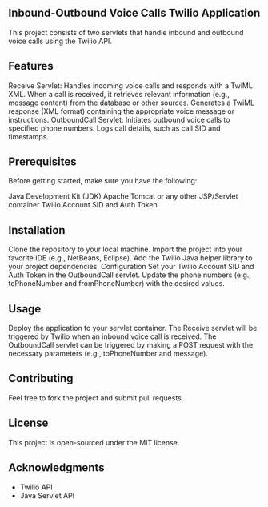 ## Inbound-Outbound Voice Calls Twilio Application
This project consists of two servlets that handle inbound and outbound voice calls using the Twilio API.

## Features
Receive Servlet:
Handles incoming voice calls and responds with a TwiML XML.
When a call is received, it retrieves relevant information (e.g., message content) from the database or other sources.
Generates a TwiML response (XML format) containing the appropriate voice message or instructions.
OutboundCall Servlet:
Initiates outbound voice calls to specified phone numbers.
Logs call details, such as call SID and timestamps.
## Prerequisites
Before getting started, make sure you have the following:

Java Development Kit (JDK)
Apache Tomcat or any other JSP/Servlet container
Twilio Account SID and Auth Token
## Installation
Clone the repository to your local machine.
Import the project into your favorite IDE (e.g., NetBeans, Eclipse).
Add the Twilio Java helper library to your project dependencies.
Configuration
Set your Twilio Account SID and Auth Token in the OutboundCall servlet.
Update the phone numbers (e.g., toPhoneNumber and fromPhoneNumber) with the desired values.
## Usage
Deploy the application to your servlet container.
The Receive servlet will be triggered by Twilio when an inbound voice call is received.
The OutboundCall servlet can be triggered by making a POST request with the necessary parameters (e.g., toPhoneNumber and message).
## Contributing
Feel free to fork the project and submit pull requests.

## License
This project is open-sourced under the MIT license.

## Acknowledgments

- Twilio API
- Java Servlet API
